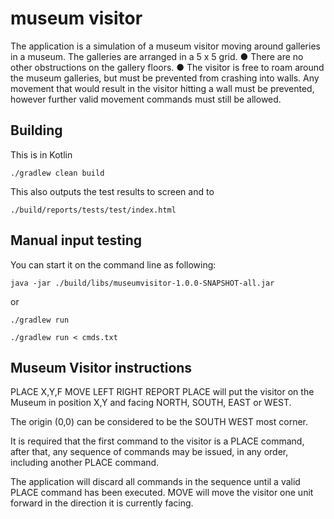 # museum visitor

The application is a simulation of a museum visitor moving around galleries in a museum. 
The galleries are arranged in a 5 x 5 grid.
● There are no other obstructions on the gallery floors.
● The visitor is free to roam around the museum galleries, but must be prevented from crashing into walls.
Any movement that would result in the visitor hitting a wall must be prevented, however further valid
movement commands must still be allowed.

## Building

This is in Kotlin

```
./gradlew clean build
```

This also outputs the test results to screen and to
```
./build/reports/tests/test/index.html
```

## Manual input testing

You can start it on the command line as following:

```
java -jar ./build/libs/museumvisitor-1.0.0-SNAPSHOT-all.jar
```

or

```
./gradlew run

./gradlew run < cmds.txt

```

## Museum Visitor instructions

PLACE X,Y,F
    MOVE
    LEFT
    RIGHT
    REPORT
PLACE will put the visitor on the Museum in position X,Y and facing NORTH, SOUTH, EAST or WEST. 

The origin (0,0) can be considered to be the SOUTH WEST most corner. 

It is required that the first command to the visitor is a PLACE command, after that, any sequence of commands may be issued,
in any order, including another PLACE command. 

The application will discard all commands in the sequence until a valid PLACE command has been executed.
MOVE will move the visitor one unit forward in the direction it is currently facing.
 